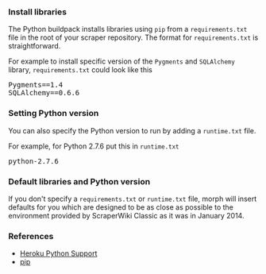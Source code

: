 ### Install libraries

The Python buildpack installs libraries using `pip` from a `requirements.txt` file in the root of
your scraper repository. The format for `requirements.txt` is straightforward.

For example to install specific version of the `Pygments` and `SQLAlchemy` library, `requirements.txt`
could look like this
<pre>
Pygments==1.4
SQLAlchemy==0.6.6
</pre>

### Setting Python version

You can also specify the Python version to run by adding a `runtime.txt` file.

For example, for Python 2.7.6 put this in `runtime.txt`
<pre>
python-2.7.6
</pre>

### Default libraries and Python version

If you don't specify a `requirements.txt` or `runtime.txt` file, morph will insert defaults
for you which are designed to be as close as possible to the environment provided by ScraperWiki
Classic as it was in January 2014.

### References
* [Heroku Python Support](https://devcenter.heroku.com/articles/python-support)
* [pip](https://pip.pypa.io/en/latest/)
